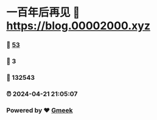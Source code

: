 # 一百年后再见 :link: https://blog.00002000.xyz 
### :page_facing_up: [53](https://blog.00002000.xyz/tag.html) 
### :speech_balloon: 3 
### :hibiscus: 132543 
### :alarm_clock: 2024-04-21 21:05:07 
### Powered by :heart: [Gmeek](https://github.com/Meekdai/Gmeek)
